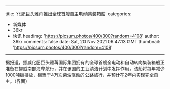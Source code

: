 
---
title: '化肥巨头雅苒推出全球首艘自主电动集装箱船'
categories: 
 - 新媒体
 - 36kr
 - 快讯
headimg: 'https://picsum.photos/400/300?random=4108'
author: 36kr
comments: false
date: Sat, 20 Nov 2021 06:47:13 GMT
thumbnail: 'https://picsum.photos/400/300?random=4108'
---

<div>   
据报道，挪威化肥巨头雅苒国际集团拥有的全球首艘全电动和自动转向集装箱船正准备在挪威南部海岸航行，并在该国的工业清洁计划中发挥作用。该船将每年减少1000吨碳排放，相当于4万次柴油驱动的公路旅行，并预计在2年内实现完全自主。（界面）  
</div>
            